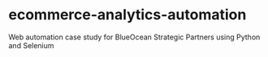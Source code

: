 # ecommerce-analytics-automation
Web automation case study for BlueOcean Strategic Partners using Python and Selenium
